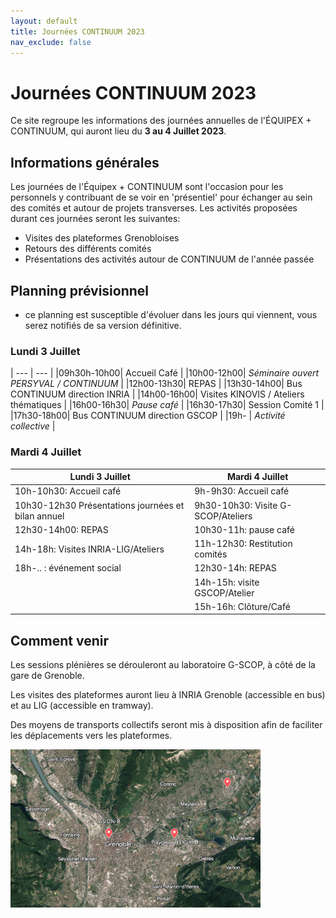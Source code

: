 ```yaml
---
layout: default
title: Journées CONTINUUM 2023
nav_exclude: false
---
```


# Journées CONTINUUM 2023

Ce site regroupe les informations des journées annuelles de l'ÉQUIPEX + CONTINUUM, qui auront lieu du **3 au 4 Juillet 2023**.

## Informations générales
Les journées de l'Équipex + CONTINUUM sont l'occasion pour les personnels y contribuant de se voir en 'présentiel' pour échanger au sein des comités et autour de projets transverses.
Les activités proposées durant ces journées seront les suivantes:

- Visites des plateformes Grenobloises
- Retours des différents comités
- Présentations des activités autour de CONTINUUM de l'année passée


## Planning prévisionnel

- ce planning est susceptible d'évoluer dans les jours qui viennent, vous serez notifiés de sa version définitive.

### Lundi 3 Juillet
| --- | --- |
|09h30h-10h00| Accueil Café |
|10h00-12h00| *Séminaire ouvert PERSYVAL / CONTINUUM* |
|12h00-13h30| REPAS |
|13h30-14h00| Bus CONTINUUM direction INRIA |
|14h00-16h00| Visites KINOVIS / Ateliers thématiques |
|16h00-16h30| *Pause café* |
|16h30-17h30| Session Comité 1 |
|17h30-18h00| Bus CONTINUUM direction GSCOP |
|19h- | *Activité collective* |
### Mardi 4 Juillet

| Lundi 3 Juillet | Mardi 4 Juillet |
| --- | --- |
|10h-10h30: Accueil café | 9h-9h30: Accueil café |
|10h30-12h30 Présentations journées et bilan annuel | 9h30-10h30: Visite G-SCOP/Ateliers |
|12h30-14h00: REPAS | 10h30-11h: pause café |
|14h-18h: Visites INRIA-LIG/Ateliers| 11h-12h30: Restitution comités |
|18h-.. : événement social | 12h30-14h: REPAS |
| | 14h-15h: visite GSCOP/Atelier |
| | 15h-16h: Clôture/Café |


## Comment venir
Les sessions plénières se dérouleront au laboratoire G-SCOP, à côté de la gare de Grenoble.

Les visites des plateformes auront lieu à INRIA Grenoble (accessible en bus) et au LIG (accessible en tramway).

Des moyens de transports collectifs seront mis à disposition afin de faciliter les déplacements vers les plateformes.

<img src='grenoble.jpg' width='400'>
